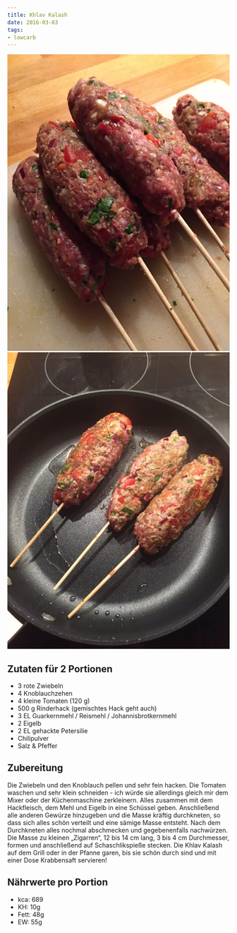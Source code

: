 ```yaml
---
title: Khlav Kalash
date: 2016-03-03
tags:
- lowcarb
---
```


![](/img/khlav-kalash-1.webp)
![](/img/khlav-kalash-2.webp)

## Zutaten für 2 Portionen
- 3 rote Zwiebeln
- 4 Knoblauchzehen
- 4 kleine Tomaten (120 g)
- 500 g Rinderhack (gemischtes Hack geht auch)
- 3 EL Guarkernmehl / Reismehl / Johannisbrotkernmehl
- 2 Eigelb
- 2 EL gehackte Petersilie
- Chilipulver
- Salz & Pfeffer

## Zubereitung
Die Zwiebeln und den Knoblauch pellen und sehr fein hacken. Die Tomaten waschen und sehr klein schneiden - ich würde sie allerdings gleich mir dem Mixer oder der Küchenmaschine zerkleinern. Alles zusammen mit dem Hackfleisch, dem Mehl und Eigelb in eine Schüssel geben.
Anschließend alle anderen Gewürze hinzugeben und die Masse kräftig durchkneten, so dass sich alles schön verteilt und eine sämige Masse entsteht. Nach dem Durchkneten alles nochmal abschmecken und gegebenenfalls nachwürzen.
Die Masse zu kleinen „Zigarren“, 12 bis 14 cm lang, 3 bis 4 cm Durchmesser, formen und anschließend auf Schaschlikspieße stecken.
Die Khlav Kalash auf dem Grill oder in der Pfanne garen, bis sie schön durch sind und mit einer Dose Krabbensaft servieren!

## Nährwerte pro Portion
- kca:  689
- KH:    10g
- Fett:  48g
- EW:    55g
